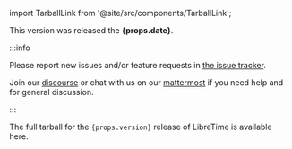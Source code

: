 import TarballLink from '@site/src/components/TarballLink';

<p>This version was released the <strong>{props.date}</strong>.</p>

:::info

Please report new issues and/or feature requests in [the issue tracker](https://github.com/libretime/libretime/issues).

Join our [discourse](https://discourse.libretime.org/) or chat with us on our [mattermost](https://chat.libretime.org/) if you need help and for general discussion.

:::

<p>
The full tarball for the <code>{props.version}</code> release of
LibreTime is available <TarballLink version={props.version}>here</TarballLink>.
</p>
